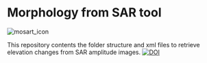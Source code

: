 # Morphology from SAR tool

![mosart_icon](https://github.com/user-attachments/assets/8512c53c-c44a-4c91-9c96-89885f806100)


This repository contents the folder structure and xml files to retrieve elevation changes from SAR amplitude images.
[![DOI](https://zenodo.org/badge/DOI/10.5281/zenodo.6784982.svg)](https://doi.org/10.5281/zenodo.6784982)
